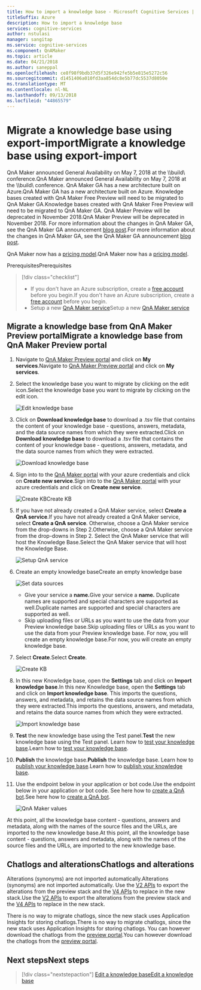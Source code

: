 ```yaml
---
title: How to import a knowledge base - Microsoft Cognitive Services | Microsoft Docs
titleSuffix: Azure
description: How to import a knowledge base
services: cognitive-services
author: nstulasi
manager: sangitap
ms.service: cognitive-services
ms.component: QnAMaker
ms.topic: article
ms.date: 04/21/2018
ms.author: saneppal
ms.openlocfilehash: ce8f98f9bdb37d5f326e942fe5b5e815e5272c56
ms.sourcegitcommit: d1451406a010fd3aa854dc8e5b77dc5537d8050e
ms.translationtype: MT
ms.contentlocale: nl-NL
ms.lasthandoff: 09/13/2018
ms.locfileid: "44865579"
---
```

# <a name="migrate-a-knowledge-base-using-export-import"></a><span data-ttu-id="65224-103">Migrate a knowledge base using export-import</span><span class="sxs-lookup"><span data-stu-id="65224-103">Migrate a knowledge base using export-import</span></span>
<span data-ttu-id="65224-104">QnA Maker announced General Availability on May 7, 2018 at the \\\build\ conference.</span><span class="sxs-lookup"><span data-stu-id="65224-104">QnA Maker announced General Availability on May 7, 2018 at the \\\build\ conference.</span></span> <span data-ttu-id="65224-105">QnA Maker GA has a new architecture built on Azure.</span><span class="sxs-lookup"><span data-stu-id="65224-105">QnA Maker GA has a new architecture built on Azure.</span></span> <span data-ttu-id="65224-106">Knowledge bases created with QnA Maker Free Preview will need to be migrated to QnA Maker GA.</span><span class="sxs-lookup"><span data-stu-id="65224-106">Knowledge bases created with QnA Maker Free Preview will need to be migrated to QnA Maker GA.</span></span> <span data-ttu-id="65224-107">QnA Maker Preview will be deprecated in November 2018.</span><span class="sxs-lookup"><span data-stu-id="65224-107">QnA Maker Preview will be deprecated in November 2018.</span></span> <span data-ttu-id="65224-108">For more information about the changes in QnA Maker GA, see the QnA Maker GA announcement [blog post](https://aka.ms/qnamakerga-blog).</span><span class="sxs-lookup"><span data-stu-id="65224-108">For more information about the changes in QnA Maker GA, see the QnA Maker GA announcement [blog post](https://aka.ms/qnamakerga-blog).</span></span>

<span data-ttu-id="65224-109">QnA Maker now has a [pricing model](https://azure.microsoft.com/en-us/pricing/details/cognitive-services/qna-maker/).</span><span class="sxs-lookup"><span data-stu-id="65224-109">QnA Maker now has a [pricing model](https://azure.microsoft.com/en-us/pricing/details/cognitive-services/qna-maker/).</span></span>

<span data-ttu-id="65224-110">Prerequisites</span><span class="sxs-lookup"><span data-stu-id="65224-110">Prerequisites</span></span>
> [!div class="checklist"]
> * <span data-ttu-id="65224-111">If you don't have an Azure subscription, create a [free account](https://azure.microsoft.com/free/?WT.mc_id=A261C142F) before you begin.</span><span class="sxs-lookup"><span data-stu-id="65224-111">If you don't have an Azure subscription, create a [free account](https://azure.microsoft.com/free/?WT.mc_id=A261C142F) before you begin.</span></span>
> * <span data-ttu-id="65224-112">Setup a new [QnA Maker service](../How-To/set-up-qnamaker-service-azure.md)</span><span class="sxs-lookup"><span data-stu-id="65224-112">Setup a new [QnA Maker service](../How-To/set-up-qnamaker-service-azure.md)</span></span>

## <a name="migrate-a-knowledge-base-from-qna-maker-preview-portal"></a><span data-ttu-id="65224-113">Migrate a knowledge base from QnA Maker Preview portal</span><span class="sxs-lookup"><span data-stu-id="65224-113">Migrate a knowledge base from QnA Maker Preview portal</span></span>
1. <span data-ttu-id="65224-114">Navigate to [QnA Maker Preview portal](https://aka.ms/qnamaker-old-portal
) and click on **My services**.</span><span class="sxs-lookup"><span data-stu-id="65224-114">Navigate to [QnA Maker Preview portal](https://aka.ms/qnamaker-old-portal
) and click on **My services**.</span></span>
2. <span data-ttu-id="65224-115">Select the knowledge base you want to migrate by clicking on the edit icon.</span><span class="sxs-lookup"><span data-stu-id="65224-115">Select the knowledge base you want to migrate by clicking on the edit icon.</span></span>

    ![Edit knowledge base](../media/qnamaker-how-to-migrate-kb/preview-editkb.png)

3. <span data-ttu-id="65224-117">Click on **Download knowledge base** to download a .tsv file that contains the content of your knowledge base - questions, answers, metadata, and the data source names from which they were extracted.</span><span class="sxs-lookup"><span data-stu-id="65224-117">Click on **Download knowledge base** to download a .tsv file that contains the content of your knowledge base - questions, answers, metadata, and the data source names from which they were extracted.</span></span>

    ![Download knowledge base](../media/qnamaker-how-to-migrate-kb/preview-download.png)

4. <span data-ttu-id="65224-119">Sign into to the [QnA Maker portal](https://qnamaker.ai) with your azure credentials and click on **Create new service**.</span><span class="sxs-lookup"><span data-stu-id="65224-119">Sign into to the [QnA Maker portal](https://qnamaker.ai) with your azure credentials and click on **Create new service**.</span></span>

    ![<span data-ttu-id="65224-120">Create KB</span><span class="sxs-lookup"><span data-stu-id="65224-120">Create KB</span></span> ](../media/qnamaker-how-to-create-kb/create-new-service.png)
    
5. <span data-ttu-id="65224-121">If you have not already created a QnA Maker service, select **Create a QnA service**.</span><span class="sxs-lookup"><span data-stu-id="65224-121">If you have not already created a QnA Maker service, select **Create a QnA service**.</span></span> <span data-ttu-id="65224-122">Otherwise, choose a QnA Maker service from the drop-downs in Step 2.</span><span class="sxs-lookup"><span data-stu-id="65224-122">Otherwise, choose a QnA Maker service from the drop-downs in Step 2.</span></span> <span data-ttu-id="65224-123">Select the QnA Maker service that will host the Knowledge Base.</span><span class="sxs-lookup"><span data-stu-id="65224-123">Select the QnA Maker service that will host the Knowledge Base.</span></span>

    ![Setup QnA service](../media/qnamaker-how-to-create-kb/setup-qna-resource.png)

6. <span data-ttu-id="65224-125">Create an empty knowledge base</span><span class="sxs-lookup"><span data-stu-id="65224-125">Create an empty knowledge base</span></span> 

    ![Set data sources](../media/qnamaker-how-to-create-kb/set-data-sources.png)

    - <span data-ttu-id="65224-127">Give your service a **name.**</span><span class="sxs-lookup"><span data-stu-id="65224-127">Give your service a **name.**</span></span> <span data-ttu-id="65224-128">Duplicate names are supported and special characters are supported as well.</span><span class="sxs-lookup"><span data-stu-id="65224-128">Duplicate names are supported and special characters are supported as well.</span></span>
    - <span data-ttu-id="65224-129">Skip uploading files or URLs as you want to use the data from your Preview knowledge base.</span><span class="sxs-lookup"><span data-stu-id="65224-129">Skip uploading files or URLs as you want to use the data from your Preview knowledge base.</span></span> <span data-ttu-id="65224-130">For now, you will create an empty knowledge base.</span><span class="sxs-lookup"><span data-stu-id="65224-130">For now, you will create an empty knowledge base.</span></span>

7. <span data-ttu-id="65224-131">Select **Create**.</span><span class="sxs-lookup"><span data-stu-id="65224-131">Select **Create**.</span></span>

    ![Create KB](../media/qnamaker-how-to-create-kb/create-kb.png)

8. <span data-ttu-id="65224-133">In this new Knowledge base, open the **Settings** tab and click on **Import knowledge base**.</span><span class="sxs-lookup"><span data-stu-id="65224-133">In this new Knowledge base, open the **Settings** tab and click on **Import knowledge base**.</span></span> <span data-ttu-id="65224-134">This imports the questions, answers, and metadata, and retains the data source names from which they were extracted.</span><span class="sxs-lookup"><span data-stu-id="65224-134">This imports the questions, answers, and metadata, and retains the data source names from which they were extracted.</span></span>

   ![Import knowledge base](../media/qnamaker-how-to-migrate-kb/Import.png)

9. <span data-ttu-id="65224-136">**Test** the new knowledge base using the Test panel.</span><span class="sxs-lookup"><span data-stu-id="65224-136">**Test** the new knowledge base using the Test panel.</span></span> <span data-ttu-id="65224-137">Learn how to [test your knowledge base](../How-To/test-knowledge-base.md).</span><span class="sxs-lookup"><span data-stu-id="65224-137">Learn how to [test your knowledge base](../How-To/test-knowledge-base.md).</span></span>
10. <span data-ttu-id="65224-138">**Publish** the knowledge base.</span><span class="sxs-lookup"><span data-stu-id="65224-138">**Publish** the knowledge base.</span></span> <span data-ttu-id="65224-139">Learn how to [publish your knowledge base](../How-To/publish-knowledge-base.md).</span><span class="sxs-lookup"><span data-stu-id="65224-139">Learn how to [publish your knowledge base](../How-To/publish-knowledge-base.md).</span></span>
11. <span data-ttu-id="65224-140">Use the endpoint below in your application or bot code.</span><span class="sxs-lookup"><span data-stu-id="65224-140">Use the endpoint below in your application or bot code.</span></span> <span data-ttu-id="65224-141">See here how to [create a QnA bot](../Tutorials/create-qna-bot.md).</span><span class="sxs-lookup"><span data-stu-id="65224-141">See here how to [create a QnA bot](../Tutorials/create-qna-bot.md).</span></span>

    ![QnA Maker values](../media/qnamaker-tutorials-create-bot/qnamaker-settings-kbid-key.PNG)

<span data-ttu-id="65224-143">At this point, all the knowledge base content - questions, answers and metadata, along with the names of the source files and the URLs, are imported to the new knowledge base.</span><span class="sxs-lookup"><span data-stu-id="65224-143">At this point, all the knowledge base content - questions, answers and metadata, along with the names of the source files and the URLs, are imported to the new knowledge base.</span></span> 

## <a name="chatlogs-and-alterations"></a><span data-ttu-id="65224-144">Chatlogs and alterations</span><span class="sxs-lookup"><span data-stu-id="65224-144">Chatlogs and alterations</span></span>
<span data-ttu-id="65224-145">Alterations (synonyms) are not imported automatically.</span><span class="sxs-lookup"><span data-stu-id="65224-145">Alterations (synonyms) are not imported automatically.</span></span> <span data-ttu-id="65224-146">Use the [V2 APIs](https://aka.ms/qnamaker-v2-apis) to export the alterations from the preview stack and the [V4 APIs](https://aka.ms/qnamaker-v4-apis) to replace in the new stack.</span><span class="sxs-lookup"><span data-stu-id="65224-146">Use the [V2 APIs](https://aka.ms/qnamaker-v2-apis) to export the alterations from the preview stack and the [V4 APIs](https://aka.ms/qnamaker-v4-apis) to replace in the new stack.</span></span>

<span data-ttu-id="65224-147">There is no way to migrate chatlogs, since the new stack uses Application Insights for storing chatlogs.</span><span class="sxs-lookup"><span data-stu-id="65224-147">There is no way to migrate chatlogs, since the new stack uses Application Insights for storing chatlogs.</span></span> <span data-ttu-id="65224-148">You can however download the chatlogs from the [preview portal](https://aka.ms/qnamaker-old-portal).</span><span class="sxs-lookup"><span data-stu-id="65224-148">You can however download the chatlogs from the [preview portal](https://aka.ms/qnamaker-old-portal).</span></span>

## <a name="next-steps"></a><span data-ttu-id="65224-149">Next steps</span><span class="sxs-lookup"><span data-stu-id="65224-149">Next steps</span></span>

> [!div class="nextstepaction"]
> [<span data-ttu-id="65224-150">Edit a knowledge base</span><span class="sxs-lookup"><span data-stu-id="65224-150">Edit a knowledge base</span></span>](../How-To/edit-knowledge-base.md)
